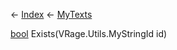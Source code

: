 ← [Index](Api-Index) ← [MyTexts](VRage.MyTexts)

[bool](System.Boolean) Exists(VRage.Utils.MyStringId id)

